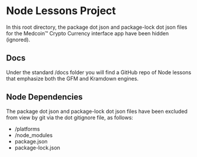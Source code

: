 # Node Lessons Project

In this root directory, the package dot json and package-lock dot json files for the Medcoin™ Crypto Currency interface app have been hidden (ignored).

## Docs

Under the standard /docs folder you will find a GitHub repo of Node lessons that emphasize both the GFM and Kramdown engines.

## Node Dependencies

The package dot json and package-lock dot json files have been excluded from view by git via the dot gitignore file, as follows:

- /platforms
- /node_modules
- package.json
- package-lock.json
